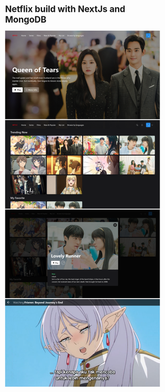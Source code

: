 # Netflix build with NextJs and MongoDB

<img src="https://github.com/RezaConz/React-Netflix/blob/main/ss1.png" />
<img src="https://github.com/RezaConz/React-Netflix/blob/main/ss2.png" />
<img src="https://github.com/RezaConz/React-Netflix/blob/main/ss3.png" />
<img src="https://github.com/RezaConz/React-Netflix/blob/main/ss4.png" />
